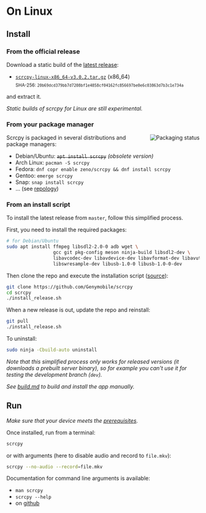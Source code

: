 # On Linux

## Install

### From the official release

Download a static build of the [latest release]:

 - [`scrcpy-linux-x86_64-v3.0.2.tar.gz`][direct-linux-x86_64] (x86_64)  
   <sub>SHA-256: `20b69dcd379bb7d7208bf1e4858cf04162fc856697be0e6c03863d7b3c1e734a`</sub>

[latest release]: https://github.com/Genymobile/scrcpy/releases/latest
[direct-linux-x86_64]: https://github.com/Genymobile/scrcpy/releases/download/v3.0.2/scrcpy-linux-x86_64-v3.0.2.tar.gz

and extract it.

_Static builds of scrcpy for Linux are still experimental._


### From your package manager

<a href="https://repology.org/project/scrcpy/versions"><img src="https://repology.org/badge/vertical-allrepos/scrcpy.svg" alt="Packaging status" align="right"></a>

Scrcpy is packaged in several distributions and package managers:

 - Debian/Ubuntu: ~~`apt install scrcpy`~~ _(obsolete version)_
 - Arch Linux: `pacman -S scrcpy`
 - Fedora: `dnf copr enable zeno/scrcpy && dnf install scrcpy`
 - Gentoo: `emerge scrcpy`
 - Snap: `snap install scrcpy`
 - … (see [repology](https://repology.org/project/scrcpy/versions))


### From an install script

To install the latest release from `master`, follow this simplified process.

First, you need to install the required packages:

```bash
# for Debian/Ubuntu
sudo apt install ffmpeg libsdl2-2.0-0 adb wget \
                 gcc git pkg-config meson ninja-build libsdl2-dev \
                 libavcodec-dev libavdevice-dev libavformat-dev libavutil-dev \
                 libswresample-dev libusb-1.0-0 libusb-1.0-0-dev
```

Then clone the repo and execute the installation script
([source](/install_release.sh)):

```bash
git clone https://github.com/Genymobile/scrcpy
cd scrcpy
./install_release.sh
```

When a new release is out, update the repo and reinstall:

```bash
git pull
./install_release.sh
```

To uninstall:

```bash
sudo ninja -Cbuild-auto uninstall
```

_Note that this simplified process only works for released versions (it
downloads a prebuilt server binary), so for example you can't use it for testing
the development branch (`dev`)._

_See [build.md](build.md) to build and install the app manually._


## Run

_Make sure that your device meets the [prerequisites](/README.md#prerequisites)._

Once installed, run from a terminal:

```bash
scrcpy
```

or with arguments (here to disable audio and record to `file.mkv`):

```bash
scrcpy --no-audio --record=file.mkv
```

Documentation for command line arguments is available:
 - `man scrcpy`
 - `scrcpy --help`
 - on [github](/README.md)
